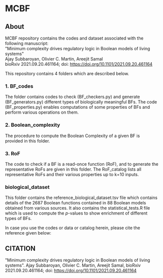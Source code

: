 # MCBF

## About
MCBF repository contains the codes and dataset associated with the following manuscript:<br/>
"Minimum complexity drives regulatory logic in Boolean models of living systems"<br/>
Ajay Subbaroyan, Olivier C. Martin, Areejit Samal<br/> 
bioRxiv 2021.09.20.461164; doi: https://doi.org/10.1101/2021.09.20.461164<br/>

This repository contains 4 folders which are described below.

### 1. BF_codes 
The folder contains codes to check (BF_checkers.py) and generate (BF_generators.py) different types of biologically meaningful BFs. The code (BF_properties.py) enables computations of some properties of BFs and perform various operations on them. 

### 2. Boolean_complexity
The procedure to compute the Boolean Complexity of a given BF is provided in this folder. 

### 3. RoF
The code to check if a BF is a read-once function (RoF), and to generate the representative RoFs are given in this folder. The RoF_catalog lists all representative RoFs and their various properties up to k=10 inputs. 

### biological_dataset
This folder contains the reference_biological_dataset.tsv file which contains details of the 2687 Boolean functions contained in 88 Boolean models obtained from various sources. It also contains the statistical_tests.R file which is used to compute the *p*-values to show enrichment of different types of BFs.

In case you use the codes or data or catalog herein, please cite the reference given below: 

## CITATION
"Minimum complexity drives regulatory logic in Boolean models of living systems". Ajay Subbaroyan, Olivier C. Martin, Areejit Samal, bioRxiv 2021.09.20.461164; doi: https://doi.org/10.1101/2021.09.20.461164
